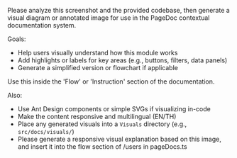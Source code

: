 Please analyze this screenshot and the provided codebase, then generate a visual diagram or annotated image for use in the PageDoc contextual documentation system.

Goals:

- Help users visually understand how this module works
- Add highlights or labels for key areas (e.g., buttons, filters, data panels)
- Generate a simplified version or flowchart if applicable

Use this inside the 'Flow' or 'Instruction' section of the documentation.

Also:

- Use Ant Design components or simple SVGs if visualizing in-code
- Make the content responsive and multilingual (EN/TH)
- Place any generated visuals into a `Visuals` directory (e.g., `src/docs/visuals/`)
- Please generate a responsive visual explanation based on this image, and insert it into the flow section of /users in pageDocs.ts
